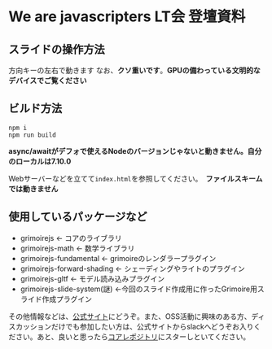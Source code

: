 # We are javascripters LT会 登壇資料

## スライドの操作方法

方向キーの左右で動きます
なお、**クソ重いです**。**GPUの備わっている文明的なデバイスでご覧ください**

## ビルド方法

```
npm i
npm run build
```

**async/awaitがデフォで使えるNodeのバージョンじゃないと動きません。自分のローカルは7.10.0**

Webサーバーなどを立てて`index.html`を参照してください。　**ファイルスキームでは動きません**


## 使用しているパッケージなど

* grimoirejs <- コアのライブラリ
* grimoirejs-math <- 数学ライブラリ
* grimoirejs-fundamental <- grimoireのレンダラープラグイン
* grimoirejs-forward-shading <- シェーディングやライトのプラグイン
* grimoirejs-gltf <- モデル読み込みプラグイン
* grimoirejs-slide-system(謎) <-今回のスライド作成用に作ったGrimoire用スライド作成プラグイン

その他情報などは、[公式サイト](https://grimoire.gl)にどうぞ。また、OSS活動に興味のある方、ディスカッションだけでも参加したい方は、公式サイトからslackへどうぞお入りください。あと、良いと思ったら[コアレポジトリ](https://github.com/GrimoireGL/GrimoireJS)にスターしといてください。
